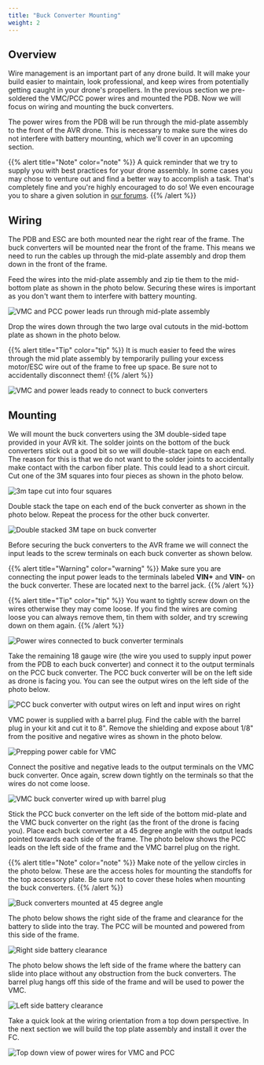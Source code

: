 ```yaml
---
title: "Buck Converter Mounting"
weight: 2
---
```


## Overview

Wire management is an important part of any drone build.
It will make your build easier to maintain, look professional, and keep wires from potentially getting caught in your drone's propellers.
In the previous section we pre-soldered the VMC/PCC power wires and mounted the PDB.
Now we will focus on wiring and mounting the buck converters.

The power wires from the PDB will be run through the mid-plate assembly to the front of the AVR drone.
This is necessary to make sure the wires do not interfere with battery mounting, which we'll cover in an upcoming section.

{{% alert title="Note" color="note" %}}
A quick reminder that we try to supply you with best practices for your drone assembly.
In some cases you may chose to venture out and find a better way to accomplish a task.
That's completely fine and you're highly encouraged to do so!
We even encourage you to share a given solution in
<a href="https://www.bellavrforum.org/" target="_blank">our forums</a>.
{{% /alert %}}

## Wiring

The PDB and ESC are both mounted near the right rear of the frame.
The buck converters will be mounted near the front of the frame.
This means we need to run the cables up through the mid-plate assembly and drop them down in the front of the frame.

Feed the wires into the mid-plate assembly and zip tie them to the mid-bottom plate as shown in the photo below.
Securing these wires is important as you don't want them to interfere with battery mounting.

![VMC and PCC power leads run through mid-plate assembly](buck_converter_mounting_1.jpg)

Drop the wires down through the two large oval cutouts in the mid-bottom plate as shown in the photo below.

{{% alert title="Tip" color="tip" %}}
It is much easier to feed the wires through the mid plate assembly by temporarily pulling
your excess motor/ESC wire out of the frame to free up space.
Be sure not to accidentally disconnect them!
{{% /alert %}}

![VMC and power leads ready to connect to buck converters](buck_converter_mounting_2.jpg)

## Mounting

We will mount the buck converters using the 3M double-sided tape provided in your AVR kit.
The solder joints on the bottom of the buck converters stick out a good bit so we will double-stack tape on each end.
The reason for this is that we do not want to the solder joints to accidentally make contact with the carbon fiber plate.
This could lead to a short circuit. Cut one of the 3M squares into four pieces as shown in the photo below.

![3m tape cut into four squares](buck_converter_mounting_3.jpg)

Double stack the tape on each end of the buck converter as shown in the photo below.
Repeat the process for the other buck converter.

![Double stacked 3M tape on buck converter](buck_converter_mounting_4.jpg)

Before securing the buck converters to the AVR frame we will connect the input leads to the screw terminals on each buck converter as shown below.

{{% alert title="Warning" color="warning" %}}
Make sure you are connecting the input power leads to the terminals labeled **VIN+** and **VIN-** on the buck converter.
These are located next to the barrel jack.
{{% /alert %}}

{{% alert title="Tip" color="tip" %}}
You want to tightly screw down on the wires otherwise they may come loose.
If you find the wires are coming loose you can always remove them, tin them with solder, and try screwing down on them again.
{{% /alert %}}

![Power wires connected to buck converter terminals](buck_converter_mounting_5.jpg)

Take the remaining 18 gauge wire (the wire you used to supply input power from the PDB to each buck converter) and connect it to the output terminals on the PCC buck converter.
The PCC buck converter will be on the left side as drone is facing you.
You can see the output wires on the left side of the photo below.

![PCC buck converter with output wires on left and input wires on right](buck_converter_mounting_6.jpg)

VMC power is supplied with a barrel plug. Find the cable with the barrel plug in your kit and cut it to 8".
Remove the shielding and expose about 1/8" from the positive and negative wires as shown in the photo below.

![Prepping power cable for VMC](buck_converter_mounting_7.jpg)

Connect the positive and negative leads to the output terminals on the VMC buck converter.
Once again, screw down tightly on the terminals so that the wires do not come loose.

![VMC buck converter wired up with barrel plug](buck_converter_mounting_8.jpg)

Stick the PCC buck converter on the left side of the bottom mid-plate and the VMC buck converter on the right (as the front of the drone is facing you).
Place each buck converter at a 45 degree angle with the output leads pointed towards each side of the frame.
The photo below shows the PCC leads on the left side of the frame and the VMC barrel plug on the right.

{{% alert title="Note" color="note" %}}
Make note of the yellow circles in the photo below. These are the access holes for mounting the standoffs for the top accessory plate.
Be sure not to cover these holes when mounting the buck converters.
{{% /alert %}}

![Buck converters mounted at 45 degree angle](buck_converter_mounting_9.jpg)

The photo below shows the right side of the frame and clearance for the battery to slide into the tray.
The PCC will be mounted and powered from this side of the frame.

![Right side battery clearance](buck_converter_mounting_10.jpg)

The photo below shows the left side of the frame where the battery can slide into place without any obstruction from the buck converters.
The barrel plug hangs off this side of the frame and will be used to power the VMC.

![Left side  battery clearance](buck_converter_mounting_11.jpg)

Take a quick look at the wiring orientation from a top down perspective.
In the next section we will build the top plate assembly and install it over the FC.

![Top down view of power wires for VMC and PCC ](buck_converter_mounting_12.jpg)
